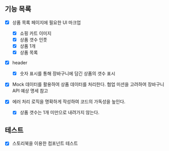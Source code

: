 ## 기능 목록

- [x] 상품 목록 페이지에 필요한 UI 마크업

  - [x] 쇼핑 카트 이미지
  - [x] 상품 갯수 인풋
  - [x] 상품 1개
  - [x] 상품 목록

- [x] header

  - [x] 숫자 표시를 통해 장바구니에 담긴 상품의 갯수 표시

- [x] Mock 데이터를 활용하여 상품 데이터를 처리한다. 협업 미션을 고려하여 장바구니 API 예상 명세 참고

- [x] 에러 처리 로직을 명확하게 작성하여 코드의 가독성을 높인다.
  - [x] 상품 갯수는 1개 미만으로 내려가지 않는다.

## 테스트

- [x] 스토리북을 이용한 컴포넌트 테스트
